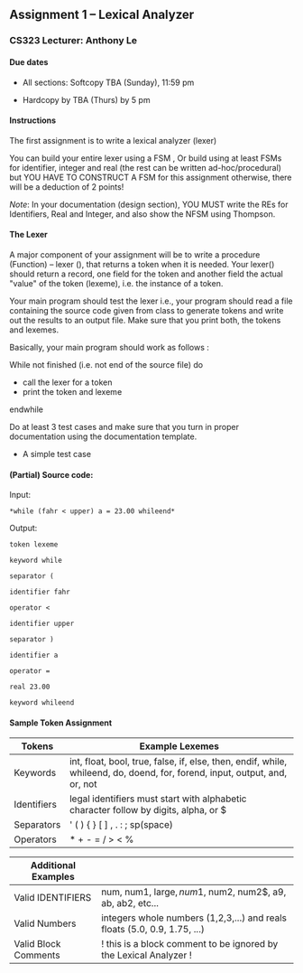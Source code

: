 ## Assignment 1 – Lexical Analyzer
### CS323 Lecturer: Anthony Le
#### Due dates

- All sections: Softcopy TBA (Sunday), 11:59 pm

- Hardcopy by TBA (Thurs) by 5 pm

#### Instructions

The first assignment is to write a lexical analyzer (lexer)

You can build your entire lexer using a FSM , Or build using at least FSMs for
identifier, integer and real (the rest can be written ad-hoc/procedural) but YOU
HAVE TO CONSTRUCT A FSM for this assignment otherwise, there will be a deduction
of 2 points!

*Note*: In your documentation (design section), YOU MUST write the REs for Identifiers,
Real and Integer, and also show the NFSM using Thompson.

#### The Lexer
A major component of your assignment will be to write a procedure (Function) – lexer (), that returns a token when it is needed. Your lexer() should return a record, one field for the token and another field the actual "value" of the token (lexeme), i.e. the instance of a token.

Your main program should test the lexer i.e., your program should read a file containing the source code given from class to generate tokens and write out the results to an output file. Make sure that you print both, the tokens and lexemes.

Basically, your main program should work as follows :

While not finished (i.e. not end of the source file) do

- call the lexer for a token
- print the token and lexeme

endwhile

Do at least 3 test cases and make sure that you turn in proper documentation using the
documentation template.

- A simple test case

#### (Partial) Source code:

Input: 

    *while (fahr < upper) a = 23.00 whileend*

Output:
 
    token lexeme
 
    keyword while
 
    separator (
     
    identifier fahr
 
    operator <
 
    identifier upper
 
    separator )
 
    identifier a
 
    operator =
 
    real 23.00
 
    keyword whileend 

#### Sample Token Assignment


|Tokens|Example Lexemes|
|---|---|
|Keywords|int, float, bool, true, false, if, else, then, endif, while, whileend, do, doend, for, forend, input, output, and, or, not |
|Identifiers|legal identifiers must start with alphabetic character follow by digits, alpha, or $  |
|Separators|' ( ) { } [ ] , . : ;  sp(space) |
|Operators| * + - = / > < % |

|Additional Examples||
|---|---|
|Valid IDENTIFIERS|num, num1, large$, num$1, num2, num2$, a9, ab, ab2, etc...|
|Valid Numbers|integers whole numbers (1,2,3,...) and reals floats (5.0, 0.9, 1.75, ...)|
|Valid Block Comments|!  this is a block comment to be ignored by the Lexical Analyzer !|
